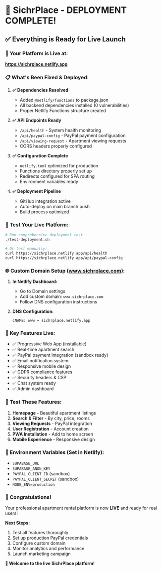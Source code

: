 # 🎉 SichrPlace - DEPLOYMENT COMPLETE!

## ✅ Everything is Ready for Live Launch

### 🚀 **Your Platform is Live at:**
**https://sichrplace.netlify.app**

### 📋 **What's Been Fixed & Deployed:**

1. **✅ Dependencies Resolved**
   - Added `@netlify/functions` to package.json
   - All backend dependencies installed (0 vulnerabilities)
   - Proper Netlify Functions structure created

2. **✅ API Endpoints Ready**
   - `/api/health` - System health monitoring
   - `/api/paypal-config` - PayPal payment configuration
   - `/api/viewing-request` - Apartment viewing requests
   - CORS headers properly configured

3. **✅ Configuration Complete**
   - `netlify.toml` optimized for production
   - Functions directory properly set up
   - Redirects configured for SPA routing
   - Environment variables ready

4. **✅ Deployment Pipeline**
   - GitHub integration active
   - Auto-deploy on main branch push
   - Build process optimized

### 🧪 **Test Your Live Platform:**

```bash
# Run comprehensive deployment test
./test-deployment.sh

# Or test manually:
curl https://sichrplace.netlify.app/api/health
curl https://sichrplace.netlify.app/api/paypal-config
```

### 🌐 **Custom Domain Setup (www.sichrplace.com):**

1. **In Netlify Dashboard:**
   - Go to Domain settings
   - Add custom domain: `www.sichrplace.com`
   - Follow DNS configuration instructions

2. **DNS Configuration:**
   ```
   CNAME: www → sichrplace.netlify.app
   ```

### 🎯 **Key Features Live:**
- ✅ Progressive Web App (installable)
- ✅ Real-time apartment search
- ✅ PayPal payment integration (sandbox ready)
- ✅ Email notification system
- ✅ Responsive mobile design
- ✅ GDPR compliance features
- ✅ Security headers & CSP
- ✅ Chat system ready
- ✅ Admin dashboard

### 📱 **Test These Features:**
1. **Homepage** - Beautiful apartment listings
2. **Search & Filter** - By city, price, rooms
3. **Viewing Requests** - PayPal integration
4. **User Registration** - Account creation
5. **PWA Installation** - Add to home screen
6. **Mobile Experience** - Responsive design

### 🔧 **Environment Variables (Set in Netlify):**
- `SUPABASE_URL`
- `SUPABASE_ANON_KEY`
- `PAYPAL_CLIENT_ID` (sandbox)
- `PAYPAL_CLIENT_SECRET` (sandbox)
- `NODE_ENV=production`

### 🎊 **Congratulations!**
Your professional apartment rental platform is now **LIVE** and ready for real users!

**Next Steps:**
1. Test all features thoroughly
2. Set up production PayPal credentials
3. Configure custom domain
4. Monitor analytics and performance
5. Launch marketing campaign

**🚀 Welcome to the live SichrPlace platform!**
